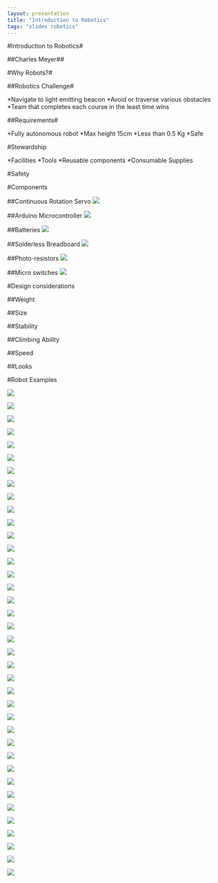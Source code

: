 ```yaml
---
layout: presentation
title: "Introduction to Robotics"
tags: "slides robotics"
---
```


<section>

#Introduction to Robotics#

##Charles Meyer##
</section>
<section>

#Why Robots?#

</section>
<section>

##Robotics Challenge#

*Navigate to light emitting beacon
*Avoid or traverse various obstacles
*Team that completes each course in the least time wins

</section>
<section>

##Requirements#

*Fully autonomous robot
*Max height 15cm
*Less than 0.5 Kg
*Safe

</section>
<section>

#Stewardship

*Facilities
*Tools
*Reusable components
*Consumable Supplies

</section>
<section>

#Safety

</section>
<section>

#Components

</section>
<section>

##Continuous Rotation Servo
![](HX5010.jpg)

</section>
<section>

##Arduino Microcontroller
![](25086.jpg)

</section>
<section>

##Batteries
![](BB-32620.JPG)

</section>
<section>

##Solderless Breadboard
![](BC4AAW_sml.jpg)

</section>
<section>

##Photo-resistors
![](PDV-P8103_sml.jpg)

</section>
<section>

##Micro switches
![](ZMA00A150L04PC_sml.jpg)

</section>
<section>

#Design considerations

</section>
<section>

##Weight

</section>
<section>

##Size

</section>
<section>

##Stability

</section>
<section>

##Climbing Ability

</section>
<section>

##Speed

</section>
<section>

##Looks 

</section>
<section>

#Robot Examples

</section>
<section>

![](MG_1175_thumb_1.jpg)

</section>
<section>

![](webcam_assembly2.jpg)

</section>
<section>

![](NewSensorBot.gif)

</section>
<section>

![](Robot_06.jpg)

</section>
<section>

![](F6FTB0RHPG4OIT0.MEDIUM.jpg)

</section>
<section>

![](2786011389_9e87cb7752.jpg)

</section>
<section>

![](budget-robotics-scooterbot.jpg)

</section>
<section>

![](F7QEJRFHWE9VQ6A.MEDIUM.jpg)

</section>
<section>

![](FUCD4I1HUTNMPG7.MEDIUM.jpg)

</section>
<section>

![](F6STHBOHQI6ZSF9.LARGE.jpg)

</section>
<section>

![](robotshop-robot-rover-development-platform-arduino-rubber-tracks-2.jpg)

</section>
<section>

![](FO5NZSNH1KHA8CR.MEDIUM.jpg)

</section>
<section>

![](budget-robotics-tankbot-servo.jpg)

</section>
<section>

![](2Wheel.png)

</section>
<section>

![](F47OFVEHO235SL3.MEDIUM.jpg)

</section>
<section>

![](FWDMINTHO7XFLCE.MEDIUM.jpg)

</section>
<section>

![](diy-servo-robot.jpg)

</section>
<section>

![](Image68.jpg)

</section>
<section>

![](maxresdefault.jpg)

</section>
<section>

![](CAD1.jpg)

</section>
<section>

![](82062_Revolver_Black_wheels_on_rubber_tires.jpg)

</section>
<section>

![](dscn3061.jpg)

</section>
<section>

![](RobotServoWheel.jpg)

</section>
<section>

![](images.jpg)

</section>
<section>

![](687474703a2f2f692e696d6775722e636f6d2f58734f50552e6a7067.jpg)

</section>
<section>

![](pict0407ej6.jpg)

</section>
<section>

![](sbs_8.JPG)

</section>
<section>

![](solarbotics-servo-wheel-large.jpg)

</section>
<section>

![](0027.PNG)

</section>
<section>

![](F9DECI1FN82X0YK.MEDIUM.jpg)

</section>
<section>

![](woodwheel.jpg)

</section>
<section>

![](DSC04915.JPG)

</section>
<section>

![](Clean_room_ball_transfer_unit_ball_caster.jpg)

</section>
<section>

![](Adding_the_Front_Caster-364.gif)

</section>
<section>

![](dscn3065.jpg)

</section>
<section>

![](FH9I2KLHTNO6VYY.MEDIUM.jpg)

</section>
<section>

![](original_524422_bgfgrkg_rhhmni2gkmxtsrcfa.jpg)

</section>
<section>

![](under.jpg)

</section>
